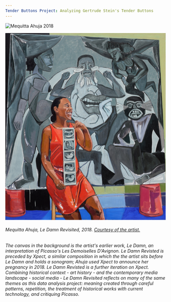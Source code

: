 ```yaml
---
Tender Buttons Project: Analyzing Gertrude Stein's Tender Buttons
---
```


![Mequitta Ahuja 2018](images/Mequitta-Ahuja-2018.png)

![image](https://github.com/a-location-1/tender-buttons/blob/main/images/Mequitta-Ahuja-218.png?raw=true)


###### Mequitta Ahuja, *Le Damn Revisited*, 2018. [Courtesy of the artist.](http://www.mequittaahuja.com/digital-portfolio.html) 

###### The canvas in the background is the artist's earlier work, *Le Damn*, an interpretation of Picasso's *Les Demoiselles D'Avignon.* *Le Damn Revisted* is preceded by *Xpect*, a similar composition in which the the artist sits before *Le Damn* and holds a sonogram; Ahuja used *Xpect* to announce her pregnancy in 2018. *Le Damn Revisted* is a further iteration on *Xpect*. Combining historical context - art history - and the contemporary media landscape - social media - *Le Damn Revisited* reflects on many of the same themes as this data analysis project: meaning created through careful patterns, repetition, the treatment of historical works with current technology, and critiquing Picasso. 
